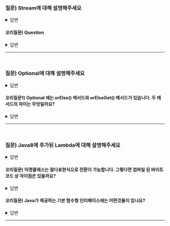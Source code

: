 ### 질문) Stream에 대해 설명해주세요

<details>
    <summary>답변</summary>
</br>

- 많은 양의 데이터를 효율적으로 처리하기 위함
- 스트림의 구조는 스트림 생성, 중개 연산, 종단 연산
- 중개 연산은 0개 이상, 대표적으로 filter(), map()
- 종단 연산은 대표적으로 collect(), forEach()

</details>

#### 꼬리질문) Question

<details>
    <summary>답변</summary>
</br>

- contents

</details>

---
</br>

### 질문) Optional에 대해 설명해주세요

<details>
    <summary>답변</summary>
</br>

- 자바에서 null을 처리하기 위한 방법으로 자바8 버전에 추가
- 객체를 편리하게 처리하기 위해 도입
- final로 선언되어 상속 불가

</details>

#### 꼬리질문1) Optional 에는 orElse() 메서드와 orElseGet() 메서드가 있습니다. 두 메서드의 차이는 무엇일까요?

<details>
    <summary>답변</summary>

- Optional 안의 값이 없는 경우, 기본값을 지정할 수 있음.
- orElseGet()은 `Supplier<T>` 인터페이스를 매개받음. 람다표현식 사용 가능.

</details>

---
</br>

### 질문) Java8에 추가된 Lambda에 대해 설명해주세요

<details>
    <summary>답변</summary>

- 익명클래스의 가독성을 보완하기 위해 등장.
- 인터페이스에 메서드가 오직 하나만 존재하는 함수형 인터페이스를 

</details>

#### 꼬리질문) 익명클래스는 람다표현식으로 전환이 가능합니다. 그렇다면 컴파일 된 바이트코드 상 차이점은 있을까요?

<details>
    <summary>답변</summary>

- 참고 링크 : https://alkhwa-113.tistory.com/entry/%EB%9E%8C%EB%8B%A4%EC%8B%9Dfeat-%EC%9D%B5%EB%AA%85-%EA%B5%AC%ED%98%84-%ED%81%B4%EB%9E%98%EC%8A%A4-vs-%EB%9E%8C%EB%8B%A4%EC%8B%9D

</details>

#### 꼬리질문) Java가 제공하는 기본 함수형 인터페이스에는 어떤것들이 있나요?

<details>
    <summary>답변</summary>

- Predicate : 두 객체를 비교할 때 사용, boolean 값 반환
- Supplier : 제네릭으로 선언된 타입을 반환
- Consumer : 매개변수를 받을 수 있으며, 작업을 수행 후 반환하지 않음
- Function : 제네릭 T, R 으로 T 매개 타입, R 반환 타입

</details>

---
</br>